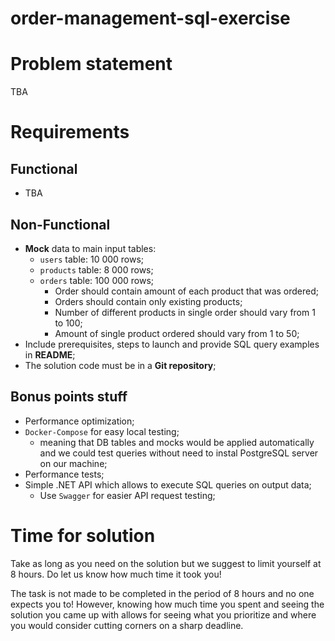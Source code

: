 # order-management-sql-exercise

# Problem statement

TBA

# Requirements

## Functional
* TBA

## Non-Functional
* **Mock** data to main input tables:
  * `users` table: 10 000 rows;
  * `products` table: 8 000 rows; 
  * `orders` table: 100 000 rows;
    * Order should contain amount of each product that was ordered;
    * Orders should contain only existing products;
    * Number of different products in single order should vary from 1 to 100;
    * Amount of single product ordered should vary from 1 to 50;
* Include prerequisites, steps to launch and provide SQL query examples in **README**;
* The solution code must be in a **Git repository**;

## Bonus points stuff
* Performance optimization; 
* `Docker-Compose` for easy local testing;
  * meaning that DB tables and mocks would be applied automatically and we could test queries without need to instal PostgreSQL server on our machine;
* Performance tests;
* Simple .NET API which allows to execute SQL queries on output data;
  * Use `Swagger` for easier API request testing;

# Time for solution

Take as long as you need on the solution but we suggest to limit yourself at 8 hours. Do let us know how much time it took you!

The task is not made to be completed in the period of 8 hours and no one expects you to! 
However, knowing how much time you spent and seeing the solution you came up with allows for seeing what you prioritize and where you would consider cutting corners on a sharp deadline.
